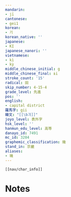 ```yaml
---
mandarin:
- jī
cantonese:
- gei1
korean:
- 기
korean_native: ''
japanese:
- KI
japanese_nanori: ''
vietnamese:
- kì
- kỳ
middle_chinese_initial: g
middle_chinese_final: ɨi
stroke_count: '15'
radical: 田
skip_number: 4-15-4
grade_level: 先進
pos: ''
english:
- capital district
羅馬字: gii
韓文: "[[\b긔]]"
joyo_level: 表外字
hsk_level: ''
hanmun_edu_level: 高等
danayo_id: 7491
mc_id: 3284
graphemic_classification: 幾
stand_in: 京畿
aliases:
- 㙨
---
```

```meta-bind-embed
[[nav/char_info]]
```

# Notes
